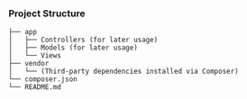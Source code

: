 ### Project Structure
    
    ├── app
    │   ├── Controllers (for later usage)
    │   ├── Models (for later usage)
    │   └── Views
    ├── vendor
    │   └── (Third-party dependencies installed via Composer)
    └── composer.json
    └── README.md
